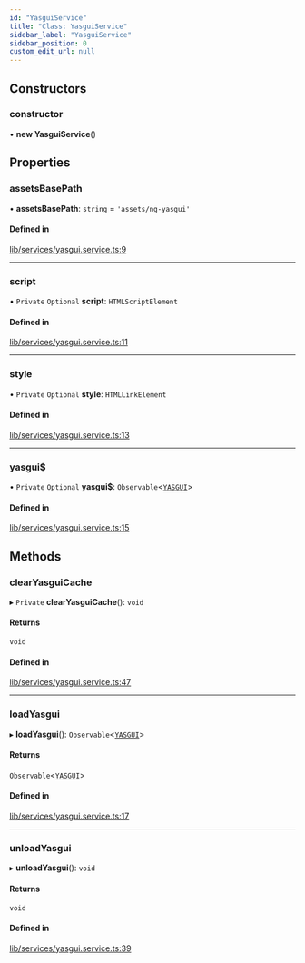 ```yaml
---
id: "YasguiService"
title: "Class: YasguiService"
sidebar_label: "YasguiService"
sidebar_position: 0
custom_edit_url: null
---
```


## Constructors

### constructor

• **new YasguiService**()

## Properties

### assetsBasePath

• **assetsBasePath**: `string` = `'assets/ng-yasgui'`

#### Defined in

[lib/services/yasgui.service.ts:9](https://github.com/cognizone/ng-cognizone/blob/861cbad/libs/ng-yasgui/src/lib/services/yasgui.service.ts#L9)

___

### script

• `Private` `Optional` **script**: `HTMLScriptElement`

#### Defined in

[lib/services/yasgui.service.ts:11](https://github.com/cognizone/ng-cognizone/blob/861cbad/libs/ng-yasgui/src/lib/services/yasgui.service.ts#L11)

___

### style

• `Private` `Optional` **style**: `HTMLLinkElement`

#### Defined in

[lib/services/yasgui.service.ts:13](https://github.com/cognizone/ng-cognizone/blob/861cbad/libs/ng-yasgui/src/lib/services/yasgui.service.ts#L13)

___

### yasgui$

• `Private` `Optional` **yasgui$**: `Observable`<[`YASGUI`](../interfaces/YASGUI)\>

#### Defined in

[lib/services/yasgui.service.ts:15](https://github.com/cognizone/ng-cognizone/blob/861cbad/libs/ng-yasgui/src/lib/services/yasgui.service.ts#L15)

## Methods

### clearYasguiCache

▸ `Private` **clearYasguiCache**(): `void`

#### Returns

`void`

#### Defined in

[lib/services/yasgui.service.ts:47](https://github.com/cognizone/ng-cognizone/blob/861cbad/libs/ng-yasgui/src/lib/services/yasgui.service.ts#L47)

___

### loadYasgui

▸ **loadYasgui**(): `Observable`<[`YASGUI`](../interfaces/YASGUI)\>

#### Returns

`Observable`<[`YASGUI`](../interfaces/YASGUI)\>

#### Defined in

[lib/services/yasgui.service.ts:17](https://github.com/cognizone/ng-cognizone/blob/861cbad/libs/ng-yasgui/src/lib/services/yasgui.service.ts#L17)

___

### unloadYasgui

▸ **unloadYasgui**(): `void`

#### Returns

`void`

#### Defined in

[lib/services/yasgui.service.ts:39](https://github.com/cognizone/ng-cognizone/blob/861cbad/libs/ng-yasgui/src/lib/services/yasgui.service.ts#L39)
